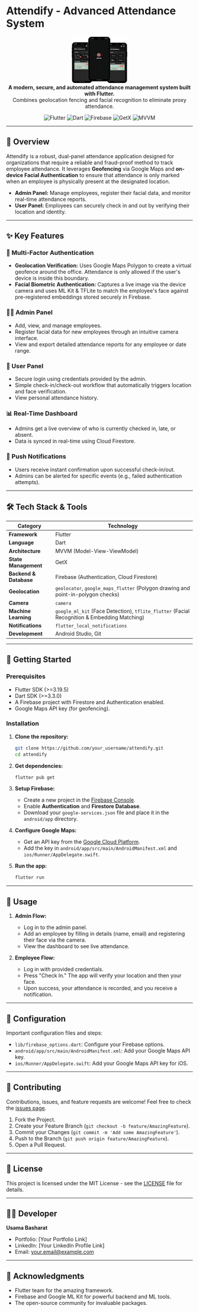 # Attendify - Advanced Attendance System

<p align="center">
  <img src="https://github.com/DevUsama007/Attendify-Adnvance_attandance_system/blob/main/attendify.png" alt="Attendify Logo" width="150"/>
  <br>
  <strong>A modern, secure, and automated attendance management system built with Flutter.</strong>
  <br>
  Combines geolocation fencing and facial recognition to eliminate proxy attendance.
</p>

<p align="center">
  <img src="https://img.shields.io/badge/Flutter-3.19.5-blue?style=for-the-badge&logo=flutter" alt="Flutter"/>
  <img src="https://img.shields.io/badge/Dart-3.3.0-blue?style=for-the-badge&logo=dart" alt="Dart"/>
  <img src="https://img.shields.io/badge/Firebase-FFCA28?style=for-the-badge&logo=firebase&logoColor=black" alt="Firebase"/>
  <img src="https://img.shields.io/badge/GetX-State%20Management-green?style=for-the-badge" alt="GetX"/>
  <img src="https://img.shields.io/badge/MVVM-Architecture-orange?style=for-the-badge" alt="MVVM"/>
</p>

---

## 📖 Overview

Attendify is a robust, dual-panel attendance application designed for organizations that require a reliable and fraud-proof method to track employee attendance. It leverages **Geofencing** via Google Maps and **on-device Facial Authentication** to ensure that attendance is only marked when an employee is physically present at the designated location.

- **Admin Panel:** Manage employees, register their facial data, and monitor real-time attendance reports.
- **User Panel:** Employees can securely check in and out by verifying their location and identity.

---

## ✨ Key Features

### 🔐 Multi-Factor Authentication
- **Geolocation Verification:** Uses Google Maps Polygon to create a virtual geofence around the office. Attendance is only allowed if the user's device is inside this boundary.
- **Facial Biometric Authentication:** Captures a live image via the device camera and uses ML Kit & TFLite to match the employee's face against pre-registered embeddings stored securely in Firebase.

### 👨‍💻 Admin Panel
- Add, view, and manage employees.
- Register facial data for new employees through an intuitive camera interface.
- View and export detailed attendance reports for any employee or date range.

### 👤 User Panel
- Secure login using credentials provided by the admin.
- Simple check-in/check-out workflow that automatically triggers location and face verification.
- View personal attendance history.

### 📊 Real-Time Dashboard
- Admins get a live overview of who is currently checked in, late, or absent.
- Data is synced in real-time using Cloud Firestore.

### 🔔 Push Notifications
- Users receive instant confirmation upon successful check-in/out.
- Admins can be alerted for specific events (e.g., failed authentication attempts).

---

## 🛠️ Tech Stack & Tools

| Category          | Technology                                                                                             |
| ----------------- | ------------------------------------------------------------------------------------------------------ |
| **Framework**     | Flutter                                                                                                |
| **Language**      | Dart                                                                                                   |
| **Architecture**  | MVVM (Model-View-ViewModel)                                                                            |
| **State Management** | GetX                                                                                                 |
| **Backend & Database** | Firebase (Authentication, Cloud Firestore)                                                         |
| **Geolocation**   | `geolocator`, `google_maps_flutter` (Polygon drawing and point-in-polygon checks)                      |
| **Camera**        | `camera`                                                                                               |
| **Machine Learning** | `google_ml_kit` (Face Detection), `tflite_flutter` (Facial Recognition & Embedding Matching)         |
| **Notifications** | `flutter_local_notifications`                                                                          |
| **Development**   | Android Studio, Git                                                                                    |

---

## 🚀 Getting Started

### Prerequisites
- Flutter SDK (>=3.19.5)
- Dart SDK (>=3.3.0)
- A Firebase project with Firestore and Authentication enabled.
- Google Maps API key (for geofencing).

### Installation

1.  **Clone the repository:**
    ```bash
    git clone https://github.com/your_username/attendify.git
    cd attendify
    ```

2.  **Get dependencies:**
    ```bash
    flutter pub get
    ```

3.  **Setup Firebase:**
    - Create a new project in the [Firebase Console](https://console.firebase.google.com/).
    - Enable **Authentication** and **Firestore Database**.
    - Download your `google-services.json` file and place it in the `android/app` directory.

4.  **Configure Google Maps:**
    - Get an API key from the [Google Cloud Platform](https://cloud.google.com/).
    - Add the key in `android/app/src/main/AndroidManifest.xml` and `ios/Runner/AppDelegate.swift`.

5.  **Run the app:**
    ```bash
    flutter run
    ```

---

## 📱 Usage

1.  **Admin Flow:**
    - Log in to the admin panel.
    - Add an employee by filling in details (name, email) and registering their face via the camera.
    - View the dashboard to see live attendance.

2.  **Employee Flow:**
    - Log in with provided credentials.
    - Press "Check In." The app will verify your location and then your face.
    - Upon success, your attendance is recorded, and you receive a notification.

---

## 🔧 Configuration

Important configuration files and steps:
- `lib/firebase_options.dart`: Configure your Firebase options.
- `android/app/src/main/AndroidManifest.xml`: Add your Google Maps API key.
- `ios/Runner/AppDelegate.swift`: Add your Google Maps API key for iOS.

---

## 🤝 Contributing

Contributions, issues, and feature requests are welcome! Feel free to check the [issues page](https://github.com/your_username/attendify/issues).

1. Fork the Project.
2. Create your Feature Branch (`git checkout -b feature/AmazingFeature`).
3. Commit your Changes (`git commit -m 'Add some AmazingFeature'`).
4. Push to the Branch (`git push origin feature/AmazingFeature`).
5. Open a Pull Request.

---

## 📄 License

This project is licensed under the MIT License - see the [LICENSE](LICENSE) file for details.

---

## 👨‍💻 Developer

**Usama Basharat**

- Portfolio: [Your Portfolio Link]
- LinkedIn: [Your LinkedIn Profile Link]
- Email: your.email@example.com

---

## 🙏 Acknowledgments

- Flutter team for the amazing framework.
- Firebase and Google ML Kit for powerful backend and ML tools.
- The open-source community for invaluable packages.
